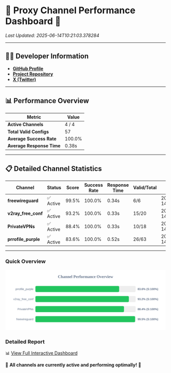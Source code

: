# 🌟 Proxy Channel Performance Dashboard 🌟

_Last Updated: 2025-06-14T10:21:03.378284_

---

## 👩‍💻 Developer Information

- **[GitHub Profile](https://github.com/4n0nymou3)**  
- **[Project Repository](https://github.com/4n0nymou3/multi-proxy-config-fetcher)**  
- **[X (Twitter)](https://x.com/4n0nymou3)**  

---

## 📊 Performance Overview

| Metric                | Value       |
|-----------------------|-------------|
| **Active Channels**   | 4 / 4       |
| **Total Valid Configs** | 57          |
| **Average Success Rate** | 100.0%      |
| **Average Response Time** | 0.38s       |

---

## 📋 Detailed Channel Statistics

| Channel          | Status     | Score  | Success Rate | Response Time | Valid/Total | Last Success               |
|------------------|------------|--------|--------------|---------------|-------------|----------------------------|
| **freewireguard**  | ✅ Active  | 99.5%  | 100.0% | 0.34s         | 6/6       | 2025-06-14T10:21:03.376846 |
| **v2ray_free_conf**  | ✅ Active  | 93.2%  | 100.0% | 0.33s         | 15/20       | 2025-06-14T10:21:02.639383 |
| **PrivateVPNs**  | ✅ Active  | 88.4%  | 100.0% | 0.33s         | 10/18       | 2025-06-14T10:21:03.007639 |
| **prrofile_purple**  | ✅ Active  | 83.6%  | 100.0% | 0.52s         | 26/63       | 2025-06-14T10:21:02.263389 |

---

### Quick Overview
<div align="center">
  <a href="https://raw.githubusercontent.com/nullluser/NullRepo/refs/heads/main/assets/channel_stats_chart.svg">
    <img src="https://raw.githubusercontent.com/nullluser/NullRepo/refs/heads/main/assets/channel_stats_chart.svg" alt="Source Performance Statistics" width="800">
  </a>
</div>

### Detailed Report
📊 [View Full Interactive Dashboard](https://htmlpreview.github.io/?https://github.com/nullluser/NullRepo/blob/main/assets/performance_report.html)

🎉 **All channels are currently active and performing optimally!** 🎉
